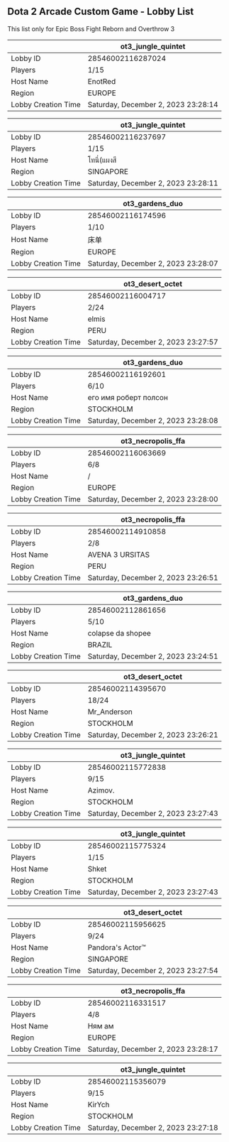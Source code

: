 ## Dota 2 Arcade Custom Game - Lobby List

This list only for Epic Boss Fight Reborn and Overthrow 3

|  | ot3_jungle_quintet |
| ------ | ------ |
| Lobby ID | 28546002116287024 |
| Players | 1/15 |
| Host Name | EnotRed |
| Region | EUROPE |
| Lobby Creation Time | Saturday, December 2, 2023 23:28:14 |


|  | ot3_jungle_quintet |
| ------ | ------ |
| Lobby ID | 28546002116237697 |
| Players | 1/15 |
| Host Name | โทนี่(แผงสี |
| Region | SINGAPORE |
| Lobby Creation Time | Saturday, December 2, 2023 23:28:11 |


|  | ot3_gardens_duo |
| ------ | ------ |
| Lobby ID | 28546002116174596 |
| Players | 1/10 |
| Host Name | 床单 |
| Region | EUROPE |
| Lobby Creation Time | Saturday, December 2, 2023 23:28:07 |


|  | ot3_desert_octet |
| ------ | ------ |
| Lobby ID | 28546002116004717 |
| Players | 2/24 |
| Host Name | elmis |
| Region | PERU |
| Lobby Creation Time | Saturday, December 2, 2023 23:27:57 |


|  | ot3_gardens_duo |
| ------ | ------ |
| Lobby ID | 28546002116192601 |
| Players | 6/10 |
| Host Name | его имя роберт полсон |
| Region | STOCKHOLM |
| Lobby Creation Time | Saturday, December 2, 2023 23:28:08 |


|  | ot3_necropolis_ffa |
| ------ | ------ |
| Lobby ID | 28546002116063669 |
| Players | 6/8 |
| Host Name | / |
| Region | EUROPE |
| Lobby Creation Time | Saturday, December 2, 2023 23:28:00 |


|  | ot3_necropolis_ffa |
| ------ | ------ |
| Lobby ID | 28546002114910858 |
| Players | 2/8 |
| Host Name | AVENA 3 URSITAS |
| Region | PERU |
| Lobby Creation Time | Saturday, December 2, 2023 23:26:51 |


|  | ot3_gardens_duo |
| ------ | ------ |
| Lobby ID | 28546002112861656 |
| Players | 5/10 |
| Host Name | colapse da shopee |
| Region | BRAZIL |
| Lobby Creation Time | Saturday, December 2, 2023 23:24:51 |


|  | ot3_desert_octet |
| ------ | ------ |
| Lobby ID | 28546002114395670 |
| Players | 18/24 |
| Host Name | Mr_Anderson |
| Region | STOCKHOLM |
| Lobby Creation Time | Saturday, December 2, 2023 23:26:21 |


|  | ot3_jungle_quintet |
| ------ | ------ |
| Lobby ID | 28546002115772838 |
| Players | 9/15 |
| Host Name | Azimov. |
| Region | STOCKHOLM |
| Lobby Creation Time | Saturday, December 2, 2023 23:27:43 |


|  | ot3_jungle_quintet |
| ------ | ------ |
| Lobby ID | 28546002115775324 |
| Players | 1/15 |
| Host Name | Shket |
| Region | STOCKHOLM |
| Lobby Creation Time | Saturday, December 2, 2023 23:27:43 |


|  | ot3_desert_octet |
| ------ | ------ |
| Lobby ID | 28546002115956625 |
| Players | 9/24 |
| Host Name | Pandora's Actor™ |
| Region | SINGAPORE |
| Lobby Creation Time | Saturday, December 2, 2023 23:27:54 |


|  | ot3_necropolis_ffa |
| ------ | ------ |
| Lobby ID | 28546002116331517 |
| Players | 4/8 |
| Host Name | Ням ам |
| Region | EUROPE |
| Lobby Creation Time | Saturday, December 2, 2023 23:28:17 |


|  | ot3_jungle_quintet |
| ------ | ------ |
| Lobby ID | 28546002115356079 |
| Players | 9/15 |
| Host Name | KirYch |
| Region | STOCKHOLM |
| Lobby Creation Time | Saturday, December 2, 2023 23:27:18 |


